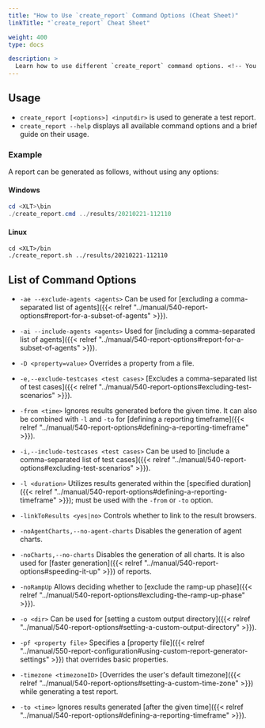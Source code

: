 ```yaml
---
title: "How to Use `create_report` Command Options (Cheat Sheet)"
linkTitle: "`create_report` Cheat Sheet"

weight: 400
type: docs

description: >
  Learn how to use different `create_report` command options. <!-- You will find the usage instructions and a list of available commands below. -->
---
```

## Usage
- `create_report [<options>] <inputdir>` is used to generate a test report.
- `create_report --help` displays all available command options and a brief guide on their usage.

### Example

 A report can be generated as follows, without using any options:
#### Windows
```powershell 
cd <XLT>\bin 
./create_report.cmd ../results/20210221-112110 
```
#### Linux
```shell 
cd <XLT>/bin 
./create_report.sh ../results/20210221-112110 
```

## List of Command Options
- `-ae --exclude-agents <agents>` Can be used for [excluding a comma-separated list of agents]({{< relref "../manual/540-report-options#report-for-a-subset-of-agents" >}}).

- `-ai --include-agents <agents>` Used for [including a comma-separated list of agents]({{< relref "../manual/540-report-options#report-for-a-subset-of-agents" >}}). 

-  `-D <property=value>` Overrides a property from a file.

- `-e,--exclude-testcases <test cases>` [Excludes a comma-separated list of test cases]({{< relref "../manual/540-report-options#excluding-test-scenarios" >}}).

- `-from <time>` Ignores results generated before the given time. It can also be combined with `-l` and `-to` for [defining a reporting timeframe]({{< relref "../manual/540-report-options#defining-a-reporting-timeframe" >}}).

- `-i,--include-testcases <test cases>` Can be used to [include a comma-separated list of test cases]({{< relref "../manual/540-report-options#excluding-test-scenarios" >}}).
- `-l <duration>` Utilizes results generated within the [specified duration]({{< relref "../manual/540-report-options#defining-a-reporting-timeframe" >}}); must be used with the `-from` or `-to` option.

- `-linkToResults <yes|no>` Controls whether to link to the result browsers.

- `-noAgentCharts,--no-agent-charts` Disables the generation of agent charts.

- `-noCharts,--no-charts` Disables the generation of all charts. It is also used for [faster generation]({{< relref "../manual/540-report-options#speeding-it-up" >}}) of reports.

- `-noRampUp` Allows deciding whether to [exclude the ramp-up phase]({{< relref "../manual/540-report-options#excluding-the-ramp-up-phase" >}}).

- `-o <dir>` Can be used for [setting a custom output directory]({{< relref "../manual/540-report-options#setting-a-custom-output-directory" >}}).

- `-pf <property file>` Specifies a [property file]({{< relref "../manual/550-report-configuration#using-custom-report-generator-settings" >}}) that overrides basic properties.

- `-timezone <timezoneID>` [Overrides the user's default timezone]({{< relref "../manual/540-report-options#setting-a-custom-time-zone" >}}) while generating a test report.

- `-to <time>` Ignores results generated [after the given time]({{< relref "../manual/540-report-options#defining-a-reporting-timeframe" >}}).